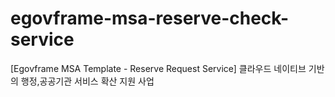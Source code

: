 # egovframe-msa-reserve-check-service
[Egovframe MSA Template - Reserve Request Service] 클라우드 네이티브 기반의 행정,공공기관 서비스 확산 지원 사업
